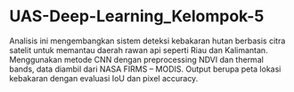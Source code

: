 # UAS-Deep-Learning_Kelompok-5
Analisis ini mengembangkan sistem deteksi kebakaran hutan berbasis citra satelit untuk memantau daerah rawan api seperti Riau dan Kalimantan. Menggunakan metode CNN dengan preprocessing NDVI dan thermal bands, data diambil dari NASA FIRMS – MODIS. Output berupa peta lokasi kebakaran dengan evaluasi IoU dan pixel accuracy.
